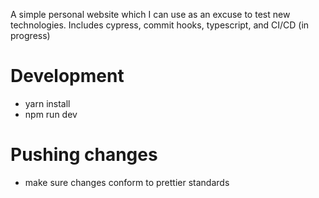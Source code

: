 A simple personal website which I can use as an excuse to test new technologies. Includes cypress, commit hooks, typescript, and CI/CD (in progress)

# Development
- yarn install
- npm run dev

# Pushing changes
- make sure changes conform to prettier standards
